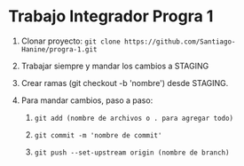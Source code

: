 # Trabajo Integrador Progra 1
1. Clonar proyecto:
```git clone https://github.com/Santiago-Hanine/progra-1.git ```


2. Trabajar siempre y mandar los cambios a STAGING

3. Crear ramas (git checkout -b 'nombre') desde STAGING.

4. Para mandar cambios, paso a paso:
	1. ``` git add (nombre de archivos o . para agregar todo) ```

	2. ``` git commit -m 'nombre de commit' ```

	3. ``` git push --set-upstream origin (nombre de branch) ```
